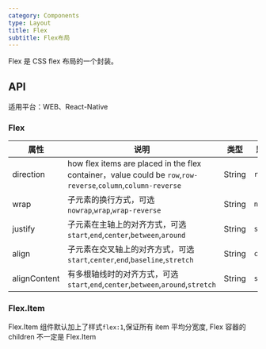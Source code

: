 ```yaml
---
category: Components
type: Layout
title: Flex
subtitle: Flex布局
---
```



Flex 是 CSS flex 布局的一个封装。



## API

适用平台：WEB、React-Native

### Flex

属性 | 说明 | 类型 | 默认值
----|-----|------|------
| direction    |   how flex items are placed in the flex container，value could be `row`,`row-reverse`,`column`,`column-reverse`  | String  | `row` |
| wrap    |  子元素的换行方式，可选`nowrap`,`wrap`,`wrap-reverse`  | String  | `nowrap` |
| justify  | 子元素在主轴上的对齐方式，可选`start`,`end`,`center`,`between`,`around`    | String   | `start` |
| align    | 子元素在交叉轴上的对齐方式，可选`start`,`center`,`end`,`baseline`,`stretch`   | String   | `center` |
| alignContent | 有多根轴线时的对齐方式，可选`start`,`end`,`center`,`between`,`around`,`stretch`    | String  | `stretch` |

### Flex.Item

Flex.Item 组件默认加上了样式`flex:1`,保证所有 item 平均分宽度, Flex 容器的 children 不一定是 Flex.Item
